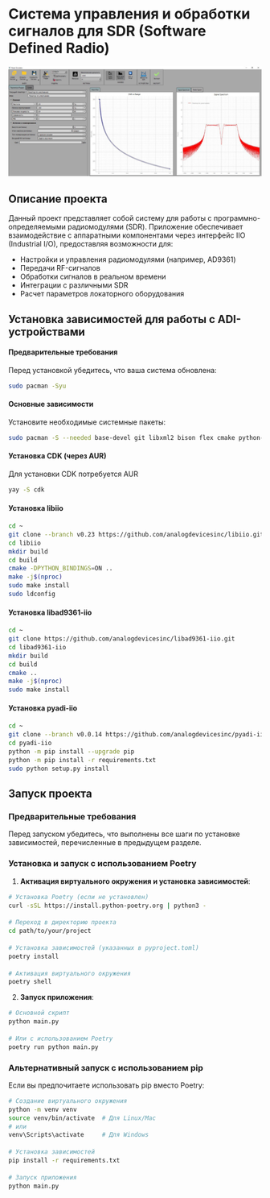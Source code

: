 # Система управления и обработки сигналов для SDR (Software Defined Radio)

![](misk/radar_toolbox.jpg)

## Описание проекта

Данный проект представляет собой систему для работы с программно-определяемыми радиомодулями (SDR). Приложение обеспечивает взаимодействие с аппаратными компонентами через интерфейс IIO (Industrial I/O), предоставляя возможности для:

- Настройки и управления радиомодулями (например, AD9361)
- Передачи RF-сигналов
- Обработки сигналов в реальном времени
- Интеграции с различными SDR
- Расчет параметров локаторного оборудования

## Установка зависимостей для работы с ADI-устройствами

#### Предварительные требования

Перед установкой убедитесь, что ваша система обновлена:
```bash
sudo pacman -Syu
```

#### Основные зависимости

Установите необходимые системные пакеты:

```bash
sudo pacman -S --needed base-devel git libxml2 bison flex cmake python-pip libusb avahi libaio
```

#### Установка CDK (через AUR)

Для установки CDK потребуется AUR
```bash
yay -S cdk
```

#### Установка libiio

```bash
cd ~
git clone --branch v0.23 https://github.com/analogdevicesinc/libiio.git
cd libiio
mkdir build
cd build
cmake -DPYTHON_BINDINGS=ON ..
make -j$(nproc)
sudo make install
sudo ldconfig
```

#### Установка libad9361-iio

```bash
cd ~
git clone https://github.com/analogdevicesinc/libad9361-iio.git
cd libad9361-iio
mkdir build
cd build
cmake ..
make -j$(nproc)
sudo make install
```

#### Установка pyadi-iio

```bash
cd ~
git clone --branch v0.0.14 https://github.com/analogdevicesinc/pyadi-iio.git
cd pyadi-iio
python -m pip install --upgrade pip
python -m pip install -r requirements.txt
sudo python setup.py install
```

## Запуск проекта

### Предварительные требования

Перед запуском убедитесь, что выполнены все шаги по установке зависимостей, перечисленные в предыдущем разделе.

### Установка и запуск с использованием Poetry

1. **Активация виртуального окружения и установка зависимостей**:

```bash
# Установка Poetry (если не установлен)
curl -sSL https://install.python-poetry.org | python3 -

# Переход в директорию проекта
cd path/to/your/project

# Установка зависимостей (указанных в pyproject.toml)
poetry install

# Активация виртуального окружения
poetry shell
```

2. **Запуск приложения**:

```bash
# Основной скрипт
python main.py

# Или с использованием Poetry
poetry run python main.py
```

### Альтернативный запуск с использованием pip

Если вы предпочитаете использовать pip вместо Poetry:

```bash
# Создание виртуального окружения
python -m venv venv
source venv/bin/activate  # Для Linux/Mac
# или
venv\Scripts\activate     # Для Windows

# Установка зависимостей
pip install -r requirements.txt

# Запуск приложения
python main.py
```